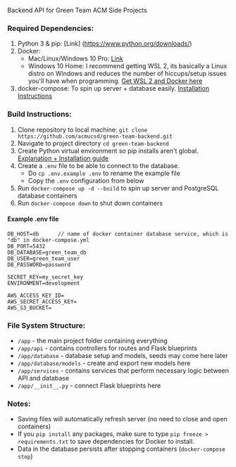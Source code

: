 Backend API for Green Team ACM Side Projects

### Required Dependencies:

1. Python 3 & pip: [Link]
(https://www.python.org/downloads/)
2. Docker:
    * Mac/Linux/Windows 10 Pro: [Link](https://docs.docker.com/get-docker/)
    * Windows 10 Home: I recommend getting WSL 2, its basically a Linux distro on Windows and reduces the number of hiccups/setup issues you'll have when programming. [Get WSL 2 and Docker here](https://code.visualstudio.com/blogs/2020/03/02/docker-in-wsl2)
3. docker-compose: To spin up server + database easily. [Installation Instructions](https://docs.docker.com/compose/install/)

### Build Instructions:

1. Clone repository to local machine: `git clone https://github.com/acmucsd/green-team-backend.git`
2. Navigate to project directory `cd green-team-backend`
3. Create Python virtual environment so pip installs aren't global. [Explanation + Installation guide](https://docs.python.org/3/tutorial/venv.html)
4. Create a `.env` file to be able to connect to the database.
    * Do `cp .env.example .env` to rename the example file
    * Copy the `.env` configuration from below
5. Run `docker-compose up -d --build` to spin up server and PostgreSQL database containers
6. Run `docker-compose down` to shut down containers

#### Example .env file

```
DB_HOST=db      // name of docker container database service, which is "db" in docker-compose.yml
DB_PORT=5432
DB_DATABASE=green_team_db
DB_USER=green_team_user
DB_PASSWORD=password

SECRET_KEY=my_secret_key
ENVIRONMENT=development

AWS_ACCESS_KEY_ID=
AWS_SECRET_ACCESS_KEY=
AWS_S3_BUCKET=

```

### File System Structure:
* `/app` - the main project folder containing everything
* `/app/api` - contains controllers for routes and Flask blueprints
* `/app/database` - database setup and models, seeds may come here later
* `/app/database/models` - create and export new models here
* `/app/services` - contains services that perform necessary logic between API and database
* `/app/__init__.py` - connect Flask blueprints here
 


### Notes:

* Saving files will automatically refresh server (no need to close and open containers)
* If you `pip install` any packages, make sure to type `pip freeze > requirements.txt` to save dependencies for Docker to install.
* Data in the database persists after stopping containers (`docker-compose stop`)
